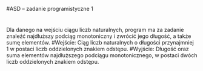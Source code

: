 #ASD – zadanie programistyczne 1
#
Dla danego na wejściu ciągu liczb naturalnych, program ma za zadanie znaleźć najdłuższy podciąg monotoniczny i zwrócić jego długość, a także sumę elementów. 
#Wejście: Ciąg liczb naturalnych o długości przynajmniej 1 w postaci liczb oddzielonych znakiem odstępu. 
#Wyjście: Długość oraz suma elementów najdłuższego podciągu monotonicznego, w postaci dwóch liczb oddzielonych znakiem odstępu.
